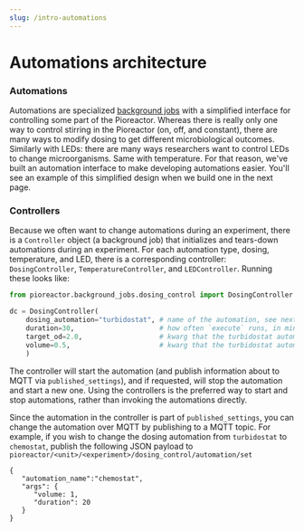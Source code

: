 ```yaml
---
slug: /intro-automations
---
```


# Automations architecture 

### Automations

Automations are specialized [background jobs](/developer-guide/Background%20Jobs/How%20background%20jobs%20work) with a simplified interface for controlling some part of the Pioreactor. Whereas there is really only one way to control stirring in the Pioreactor (on, off, and constant), there are many ways to modify dosing to get different microbiological outcomes. Similarly with LEDs: there are many ways researchers want to control LEDs to change microorganisms. Same with temperature. For that reason, we've built an automation interface to make developing automations easier. You'll see an example of this simplified design when we build one in the next page.


### Controllers

Because we often want to change automations during an experiment, there is a `Controller` object (a background job) that initializes and tears-down automations during an experiment. For each automation type, dosing, temperature, and LED, there is a corresponding controller: `DosingController`, `TemperatureController`, and `LEDController`. Running these looks like:


```python
from pioreactor.background_jobs.dosing_control import DosingController

dc = DosingController(
    dosing_automation="turbidostat", # name of the automation, see next section
    duration=30,                     # how often `execute` runs, in minutes
    target_od=2.0,                   # kwarg that the turbidostat automation needs
    volume=0.5,                      # kwarg that the turbidostat automation needs
    )
```

The controller will start the automation (and publish information about to MQTT via `published_settings`), and if requested, will stop the automation and start a new one. Using the controllers is the preferred way to start and stop automations, rather than invoking the automations directly.

Since the automation in the controller is part of `published_settings`, you can change the automation over MQTT by publishing to a MQTT topic. For example, if you wish to change the dosing automation from `turbidostat` to `chemostat`, publish the following JSON payload to `pioreactor/<unit>/<experiment>/dosing_control/automation/set`

```
{
   "automation_name":"chemostat",
   "args": {
      "volume: 1,
      "duration": 20
   }
}
```
